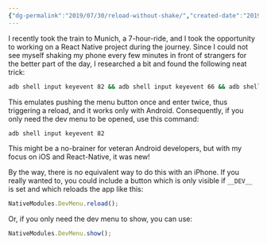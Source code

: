 ```yaml
---
{"dg-permalink":"2019/07/30/reload-without-shake/","created-date":"2019-07-30T00:00:00","dg-home":false,"dg-pinned":false,"dg-home-link":false,"dg-publish":true,"type":"post","disabled rules":["header-increment","yaml-title","yaml-title-alias","file-name-heading"],"title":"Reloading on the Simulator without shaking the device","aliases":["Reloading on the Simulator without shaking the device"],"linter-yaml-title-alias":"Reloading on the Simulator without shaking the device","updated-date":"2025-05-05T17:44:21","tags":["ReactNative"],"dg-path":"2019-07-30-reload-without-shake.md","permalink":"/2019/07/30/reload-without-shake/","dgPassFrontmatter":true}
---
```



I recently took the train to Munich, a 7-hour-ride, and I took the opportunity to working on a React Native project during the journey. Since I could not see myself shaking my phone every few minutes in front of strangers for the better part of the day, I researched a bit and found the following neat trick:

```sh
adb shell input keyevent 82 && adb shell input keyevent 66 && adb shell input keyevent 66
```

This emulates pushing the menu button once and enter twice, thus triggering a reload, and it works only with Android. Consequently, if you only need the dev menu to be opened, use this command:
```sh
adb shell input keyevent 82
```

This might be a no-brainer for veteran Android developers, but with my focus on iOS and React-Native, it was new!

By the way, there is no equivalent way to do this with an iPhone. If you really wanted to, you could include a button which is only visible if `__DEV__` is set and which reloads the app like this:

```javascript
NativeModules.DevMenu.reload();
```

Or, if you only need the dev menu to show, you can use:

```javascript
NativeModules.DevMenu.show();
```
